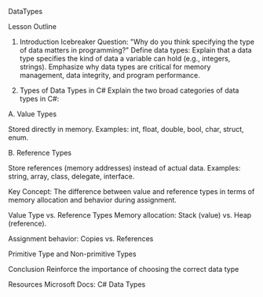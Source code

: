 DataTypes


Lesson Outline
1. Introduction 
Icebreaker Question: "Why do you think specifying the type of data matters in programming?"
Define data types: Explain that a data type specifies the kind of data a variable can hold (e.g., integers, strings).
Emphasize why data types are critical for memory management, data integrity, and program performance.

2. Types of Data Types in C# 
Explain the two broad categories of data types in C#:

A. Value Types

Stored directly in memory.
Examples: int, float, double, bool, char, struct, enum.

B. Reference Types

Store references (memory addresses) instead of actual data.
Examples: string, array, class, delegate, interface.

Key Concept: The difference between value and reference types in terms of memory allocation and behavior during assignment.

Value Type vs. Reference Types
Memory allocation: Stack (value) vs. Heap (reference).

Assignment behavior: Copies vs. References

Primitive Type and Non-primitive Types

Conclusion
Reinforce the importance of choosing the correct data type

Resources
Microsoft Docs: C# Data Types
